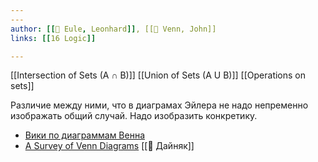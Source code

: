 ```yaml
---
---
author: [[👤 Eule, Leonhard]], [[👤 Venn, John]]
links: [[16 Logic]]

---
```


[[Intersection of Sets (A ∩ B)]]
[[Union of Sets (A U B)]]
[[Operations on sets]]

Различие между ними, что в диаграмах Эйлера не надо непременно изображать общий случай. Надо изобразить конкретику.


- [Вики по диаграммам Венна](https://en.wikipedia.org/wiki/Venn_diagram)
- [A Survey of Venn Diagrams](https://www.combinatorics.org/files/Surveys/ds5/VennEJC.html) [[👤 Дайняк]]